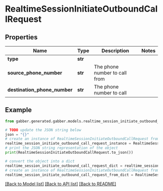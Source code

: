 # RealtimeSessionInitiateOutboundCallRequest


## Properties

Name | Type | Description | Notes
------------ | ------------- | ------------- | -------------
**type** | **str** |  | 
**source_phone_number** | **str** | The phone number to call from | 
**destination_phone_number** | **str** | The phone number to call | 

## Example

```python
from gabber.generated.gabber.models.realtime_session_initiate_outbound_call_request import RealtimeSessionInitiateOutboundCallRequest

# TODO update the JSON string below
json = "{}"
# create an instance of RealtimeSessionInitiateOutboundCallRequest from a JSON string
realtime_session_initiate_outbound_call_request_instance = RealtimeSessionInitiateOutboundCallRequest.from_json(json)
# print the JSON string representation of the object
print(RealtimeSessionInitiateOutboundCallRequest.to_json())

# convert the object into a dict
realtime_session_initiate_outbound_call_request_dict = realtime_session_initiate_outbound_call_request_instance.to_dict()
# create an instance of RealtimeSessionInitiateOutboundCallRequest from a dict
realtime_session_initiate_outbound_call_request_from_dict = RealtimeSessionInitiateOutboundCallRequest.from_dict(realtime_session_initiate_outbound_call_request_dict)
```
[[Back to Model list]](../README.md#documentation-for-models) [[Back to API list]](../README.md#documentation-for-api-endpoints) [[Back to README]](../README.md)


